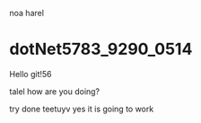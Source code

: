 noa harel
# dotNet5783_9290_0514
Hello git!56

talel how are you doing?

try
done
teetuyv
yes it is going to work
